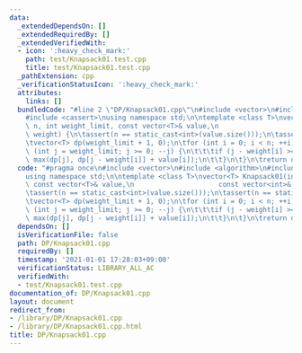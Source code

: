 ```yaml
---
data:
  _extendedDependsOn: []
  _extendedRequiredBy: []
  _extendedVerifiedWith:
  - icon: ':heavy_check_mark:'
    path: test/Knapsack01.test.cpp
    title: test/Knapsack01.test.cpp
  _pathExtension: cpp
  _verificationStatusIcon: ':heavy_check_mark:'
  attributes:
    links: []
  bundledCode: "#line 2 \"DP/Knapsack01.cpp\"\n#include <vector>\n#include <algorithm>\n\
    #include <cassert>\nusing namespace std;\n\ntemplate <class T>\nvector<T> Knapsack01(int\
    \ n, int weight_limit, const vector<T>& value,\n                     const vector<int>&\
    \ weight) {\n\tassert(n == static_cast<int>(value.size()));\n\tassert(n == static_cast<int>(weight.size()));\n\
    \tvector<T> dp(weight_limit + 1, 0);\n\tfor (int i = 0; i < n; ++i) {\n\t\tfor\
    \ (int j = weight_limit; j >= 0; --j) {\n\t\t\tif (j - weight[i] >= 0) dp[j] =\
    \ max(dp[j], dp[j - weight[i]] + value[i]);\n\t\t}\n\t}\n\treturn dp;\n}\n"
  code: "#pragma once\n#include <vector>\n#include <algorithm>\n#include <cassert>\n\
    using namespace std;\n\ntemplate <class T>\nvector<T> Knapsack01(int n, int weight_limit,\
    \ const vector<T>& value,\n                     const vector<int>& weight) {\n\
    \tassert(n == static_cast<int>(value.size()));\n\tassert(n == static_cast<int>(weight.size()));\n\
    \tvector<T> dp(weight_limit + 1, 0);\n\tfor (int i = 0; i < n; ++i) {\n\t\tfor\
    \ (int j = weight_limit; j >= 0; --j) {\n\t\t\tif (j - weight[i] >= 0) dp[j] =\
    \ max(dp[j], dp[j - weight[i]] + value[i]);\n\t\t}\n\t}\n\treturn dp;\n}\n"
  dependsOn: []
  isVerificationFile: false
  path: DP/Knapsack01.cpp
  requiredBy: []
  timestamp: '2021-01-01 17:28:03+09:00'
  verificationStatus: LIBRARY_ALL_AC
  verifiedWith:
  - test/Knapsack01.test.cpp
documentation_of: DP/Knapsack01.cpp
layout: document
redirect_from:
- /library/DP/Knapsack01.cpp
- /library/DP/Knapsack01.cpp.html
title: DP/Knapsack01.cpp
---
```

